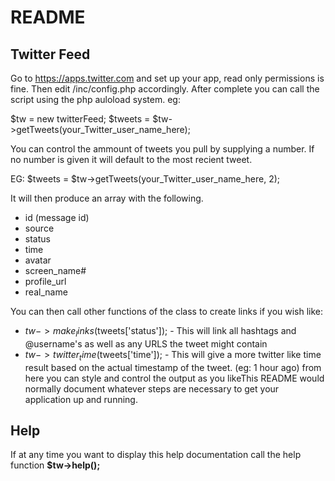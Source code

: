 # README #

## Twitter Feed ##

Go to https://apps.twitter.com and set up your app, read only permissions is fine. Then edit /inc/config.php accordingly. After complete you can call the script using the php auloload system. eg: 

$tw = new twitterFeed;
$tweets = $tw->getTweets(your_Twitter_user_name_here);

You can control the ammount of tweets you pull by supplying a number. If no number is given it will default to the most recient tweet.

EG: $tweets = $tw->getTweets(your_Twitter_user_name_here, 2);

It will then produce an array with the following.

* id (message id)
* source
* status
* time
* avatar
* screen_name#
* profile_url
* real_name

You can then call other functions of the class to create links if you wish like:

* $tw->make_links($tweets['status']); - This will link all hashtags and @username's as well as any URLS the tweet might contain
* $tw->twitter_time($tweets['time']); - This will give a more twitter like time result based on the actual timestamp of the tweet. (eg: 1 hour ago)
from here you can style and control the output as you likeThis README would normally document whatever steps are necessary to get your application up and running.

## Help ##
If at any time you want to display this help documentation call the help function **$tw->help();**
